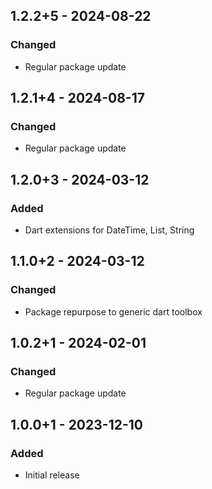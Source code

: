 ## 1.2.2+5 - 2024-08-22
### Changed
- Regular package update

## 1.2.1+4 - 2024-08-17
### Changed
- Regular package update

## 1.2.0+3 - 2024-03-12
### Added
- Dart extensions for DateTime, List, String

## 1.1.0+2 - 2024-03-12
### Changed
- Package repurpose to generic dart toolbox

## 1.0.2+1 - 2024-02-01
### Changed
- Regular package update

## 1.0.0+1 - 2023-12-10
### Added
- Initial release
